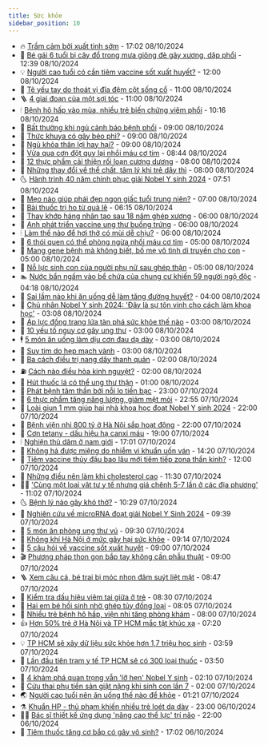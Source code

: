 ```yaml
---
title: Sức khỏe
sidebar_position: 10
---
```


<!-- vnexpress-suc-khoe:START -->
- 🔥 [Trầm cảm bởi xuất tinh sớm](https://vnexpress.net/tram-cam-boi-xuat-tinh-som-4800984.html) - 17:02 08/10/2024
- 🥰 [Bé gái 6 tuổi bị cây đổ trong mưa giông đè gãy xương, dập phổi](https://vnexpress.net/be-gai-6-tuoi-bi-cay-do-de-gay-xuong-dap-phoi-4801782.html) - 12:39 08/10/2024
- 💡 [Người cao tuổi có cần tiêm vaccine sốt xuất huyết?](https://vnexpress.net/nguoi-cao-tuoi-co-can-tiem-vaccine-sot-xuat-huyet-4801723.html) - 12:00 08/10/2024
- 🤗 [Tê yếu tay do thoát vị đĩa đệm cột sống cổ](https://vnexpress.net/te-yeu-tay-do-thoat-vi-dia-dem-cot-song-co-4801732.html) - 11:00 08/10/2024
- 🪜 [4 giai đoạn của một sợi tóc](https://vnexpress.net/4-giai-doan-cua-mot-soi-toc-4801539.html) - 11:00 08/10/2024
- 🕯 [Bệnh hô hấp vào mùa, nhiều trẻ biến chứng viêm phổi](https://vnexpress.net/benh-ho-hap-vao-mua-nhieu-tre-bien-chung-viem-phoi-4801657.html) - 10:16 08/10/2024
- 🤭 [Bất thường khi ngủ cảnh báo bệnh phổi](https://vnexpress.net/bat-thuong-khi-ngu-canh-bao-benh-phoi-4801669.html) - 09:00 08/10/2024
- 👀 [Thức khuya có gây béo phì?](https://vnexpress.net/thuc-khuya-co-gay-beo-phi-4801631.html) - 09:00 08/10/2024
- 🌋 [Ngủ khỏa thân lợi hay hại?](https://vnexpress.net/ngu-khoa-than-loi-hay-hai-4801569.html) - 09:00 08/10/2024
- 🫶 [Vừa qua cơn đột quỵ lại nhồi máu cơ tim](https://vnexpress.net/vua-qua-con-dot-quy-lai-nhoi-mau-co-tim-4801618.html) - 08:44 08/10/2024
- 🦆 [12 thực phẩm cải thiện rối loạn cương dương](https://vnexpress.net/12-thuc-pham-cai-thien-roi-loan-cuong-duong-4801600.html) - 08:00 08/10/2024
- 🚀 [Những thay đổi về thể chất, tâm lý khi trẻ dậy thì](https://vnexpress.net/nhung-thay-doi-ve-the-chat-tam-ly-khi-tre-day-thi-4801474.html) - 08:00 08/10/2024
- 🌜 [Hành trình 40 năm chinh phục giải Nobel Y sinh 2024](https://vnexpress.net/hanh-trinh-40-nam-chinh-phuc-giai-nobel-y-sinh-2024-4801637.html) - 07:51 08/10/2024
- 🧰 [Mẹo nào giúp phái đẹp ngon giấc tuổi trung niên?](https://vnexpress.net/meo-nao-giup-phai-dep-ngon-giac-tuoi-trung-nien-4801564.html) - 07:00 08/10/2024
- 💫 [Bài thuốc trị ho từ quả lê](https://vnexpress.net/bai-thuoc-tri-ho-tu-qua-le-4800891.html) - 06:15 08/10/2024
- 🌝 [Thay khớp háng nhân tạo sau 18 năm ghép xương](https://vnexpress.net/thay-khop-hang-nhan-tao-sau-18-nam-ghep-xuong-4801589.html) - 06:00 08/10/2024
- 🗽 [Anh phát triển vaccine ung thư buồng trứng](https://vnexpress.net/anh-phat-trien-vaccine-ung-thu-buong-trung-4801534.html) - 06:00 08/10/2024
- 🕯 [Làm thế nào để hơi thở có mùi dễ chịu?](https://vnexpress.net/lam-the-nao-de-hoi-tho-co-mui-de-chiu-4801514.html) - 06:00 08/10/2024
- 🦅 [6 thói quen có thể phòng ngừa nhồi máu cơ tim](https://vnexpress.net/6-thoi-quen-co-the-phong-ngua-nhoi-mau-co-tim-4801545.html) - 05:00 08/10/2024
- 🦆 [Mang gene bệnh mà không biết, bố mẹ vô tình di truyền cho con](https://vnexpress.net/mang-gene-benh-ma-khong-biet-bo-me-vo-tinh-di-truyen-cho-con-4801513.html) - 05:00 08/10/2024
- 🎊 [Nỗ lực sinh con của người phụ nữ sau ghép thận](https://vnexpress.net/no-luc-sinh-con-cua-nguoi-phu-nu-sau-ghep-than-4801484.html) - 05:00 08/10/2024
- 🏊 [Nước bẩn ngấm vào bể chứa của chung cư khiến 59 người ngộ độc](https://vnexpress.net/nuoc-ban-ngam-vao-be-chua-cua-chung-cu-khien-59-nguoi-ngo-doc-4801502.html) - 04:18 08/10/2024
- 📝 [Sai lầm nào khi ăn uống dễ làm tăng đường huyết?](https://vnexpress.net/sai-lam-nao-khi-an-uong-de-lam-tang-duong-huyet-4801491.html) - 04:00 08/10/2024
- 💯 [Chủ nhân Nobel Y sinh 2024: &#39;Đây là sự tôn vinh cho cách làm khoa học&#39;](https://vnexpress.net/chu-nhan-nobel-y-sinh-2024-day-la-su-ton-vinh-cho-cach-lam-khoa-hoc-4801483.html) - 03:08 08/10/2024
- 🌊 [Áp lực đồng trang lứa tàn phá sức khỏe thế nào](https://vnexpress.net/ap-luc-dong-trang-lua-tan-pha-suc-khoe-the-nao-4800893.html) - 03:00 08/10/2024
- 🚀 [10 yếu tố nguy cơ gây ung thư](https://vnexpress.net/10-yeu-to-nguy-co-gay-ung-thu-4801442.html) - 03:00 08/10/2024
- 🕴 [5 món ăn uống làm dịu cơn đau dạ dày](https://vnexpress.net/5-mon-an-uong-lam-diu-con-dau-da-day-4801434.html) - 03:00 08/10/2024
- 🗽 [Suy tim do hẹp mạch vành](https://vnexpress.net/suy-tim-do-hep-mach-vanh-4801429.html) - 03:00 08/10/2024
- 🎡 [Ba cách điều trị nang dây thanh quản](https://vnexpress.net/ba-cach-dieu-tri-nang-day-thanh-quan-4801417.html) - 02:00 08/10/2024
- ⛽️ [Cách nào điều hòa kinh nguyệt?](https://vnexpress.net/cach-nao-dieu-hoa-kinh-nguyet-4801407.html) - 02:00 08/10/2024
- 🦆 [Hút thuốc lá có thể ung thư thận](https://vnexpress.net/hut-thuoc-la-co-the-ung-thu-than-4801245.html) - 01:00 08/10/2024
- 🤩 [Phát bệnh tâm thần bởi nỗi lo tiền bạc](https://vnexpress.net/phat-benh-tam-than-boi-noi-lo-tien-bac-4799145.html) - 23:00 07/10/2024
- 🦒 [6 thực phẩm tăng năng lượng, giảm mệt mỏi](https://vnexpress.net/6-thuc-pham-tang-nang-luong-giam-met-moi-4801139.html) - 22:55 07/10/2024
- 💫 [Loài giun 1 mm giúp hai nhà khoa học đoạt Nobel Y sinh 2024](https://vnexpress.net/loai-giun-1-mm-giup-hai-nha-khoa-hoc-doat-nobel-y-sinh-2024-4801326.html) - 22:00 07/10/2024
- 🐘 [Bệnh viện nhi 800 tỷ ở Hà Nội sắp hoạt động](https://vnexpress.net/benh-vien-nhi-800-ty-o-ha-noi-sap-hoat-dong-4801210.html) - 22:00 07/10/2024
- 🚀 [Cơn tetany - dấu hiệu hạ canxi máu](https://vnexpress.net/con-tetany-dau-hieu-ha-canxi-mau-4800863.html) - 19:00 07/10/2024
- 🕯 [Nghiện thủ dâm ở nam giới](https://vnexpress.net/nghien-thu-dam-o-nam-gioi-4799142.html) - 17:01 07/10/2024
- 🦏 [Không há được miệng do nhiễm vi khuẩn uốn ván](https://vnexpress.net/khong-ha-duoc-mieng-do-nhiem-vi-khuan-uon-van-4801240.html) - 14:20 07/10/2024
- 🦄 [Tiêm vaccine thủy đậu bao lâu mới tiêm tiếp zona thần kinh?](https://vnexpress.net/tiem-vaccine-thuy-dau-bao-lau-moi-tiem-tiep-zona-than-kinh-4801237.html) - 12:00 07/10/2024
- 🦒 [Những điều nên làm khi cholesterol cao](https://vnexpress.net/nhung-dieu-nen-lam-khi-cholesterol-cao-4801107.html) - 11:30 07/10/2024
- 👨‍🏫 [&#39;Cùng một loại vật tư y tế nhưng giá chênh 5-7 lần ở các địa phương&#39;](https://vnexpress.net/cung-mot-loai-vat-tu-y-te-nhung-gia-chenh-5-7-lan-o-cac-dia-phuong-4801262.html) - 11:02 07/10/2024
- 🌜 [Bệnh lý nào gây khó thở?](https://vnexpress.net/benh-ly-nao-gay-kho-tho-4801227.html) - 10:29 07/10/2024
- 🚀 [Nghiên cứu về microRNA đoạt giải Nobel Y Sinh 2024](https://vnexpress.net/nghien-cuu-ve-microrna-doat-giai-nobel-y-sinh-2024-4801163.html) - 09:39 07/10/2024
- 💃 [5 món ăn phòng ung thư vú](https://vnexpress.net/5-mon-an-phong-ung-thu-vu-4801158.html) - 09:30 07/10/2024
- 💯 [Không khí Hà Nội ở mức gây hại sức khỏe](https://vnexpress.net/khong-khi-ha-noi-o-muc-gay-hai-suc-khoe-4801217.html) - 09:14 07/10/2024
- 🤔 [5 câu hỏi về vaccine sốt xuất huyết](https://vnexpress.net/5-cau-hoi-ve-vaccine-sot-xuat-huyet-4801199.html) - 09:00 07/10/2024
- 🎬 [Phương pháp thon gọn bắp tay không cần phẫu thuật](https://vnexpress.net/phuong-phap-thon-gon-bap-tay-khong-can-phau-thuat-4801157.html) - 09:00 07/10/2024
- 🪜 [Xem câu cá, bé trai bị móc nhọn đâm suýt liệt mặt](https://vnexpress.net/xem-cau-ca-be-trai-bi-moc-nhon-dam-suyt-liet-mat-4801147.html) - 08:47 07/10/2024
- 🦣 [Kiểm tra dấu hiệu viêm tai giữa ở trẻ](https://vnexpress.net/kiem-tra-dau-hieu-viem-tai-giua-o-tre-4801133.html) - 08:30 07/10/2024
- 🧐 [Hai em bé hồi sinh nhờ ghép tủy đồng loại](https://vnexpress.net/hai-em-be-hoi-sinh-nho-ghep-tuy-dong-loai-4800085.html) - 08:05 07/10/2024
- 🤡 [Nhiều trẻ bệnh hô hấp, viện nhi tăng phòng khám](https://vnexpress.net/nhieu-tre-benh-ho-hap-vien-nhi-tang-phong-kham-4801126.html) - 08:00 07/10/2024
- 👍 [Hơn 50% trẻ ở Hà Nội và TP HCM mắc tật khúc xạ](https://vnexpress.net/hon-50-tre-o-ha-noi-va-tp-hcm-mac-tat-khuc-xa-4801129.html) - 07:20 07/10/2024
- 💡 [TP HCM sẽ xây dữ liệu sức khỏe hơn 1,7 triệu học sinh](https://vnexpress.net/tp-hcm-se-xay-du-lieu-suc-khoe-hon-1-7-trieu-hoc-sinh-4800972.html) - 03:59 07/10/2024
- 💯 [Lần đầu tiên trạm y tế TP HCM sẽ có 300 loại thuốc](https://vnexpress.net/lan-dau-tien-tram-y-te-tp-hcm-se-co-300-loai-thuoc-4801002.html) - 03:50 07/10/2024
- 🧠 [4 khám phá quan trọng vẫn &#39;lỡ hẹn&#39; Nobel Y sinh](https://vnexpress.net/4-kham-pha-quan-trong-van-lo-hen-nobel-y-sinh-4800962.html) - 02:10 07/10/2024
- 🎡 [Cứu thai phụ tiền sản giật nặng khi sinh con lần 7](https://vnexpress.net/cuu-thai-phu-tien-san-giat-nang-khi-sinh-con-lan-7-4801029.html) - 02:00 07/10/2024
- 🌏 [Người cao tuổi nên ăn uống thế nào để khỏe](https://vnexpress.net/nguoi-cao-tuoi-nen-an-uong-the-nao-de-khoe-4800744.html) - 01:21 07/10/2024
- ⚗️ [Khuẩn HP - thủ phạm khiến nhiều trẻ loét dạ dày](https://vnexpress.net/khuan-hp-thu-pham-khien-nhieu-tre-loet-da-day-4800832.html) - 23:00 06/10/2024
- 👨‍🏫 [Bác sĩ thiết kế ứng dụng &#39;nâng cao thể lực&#39; trí não](https://vnexpress.net/bac-si-thiet-ke-ung-dung-nang-cao-the-luc-tri-nao-4800602.html) - 22:00 06/10/2024
- 🤖 [Tiêm thuốc tăng cơ bắp có gây vô sinh?](https://vnexpress.net/tiem-thuoc-tang-co-bap-co-gay-vo-sinh-4799032.html) - 17:02 06/10/2024<!-- vnexpress-suc-khoe:END -->
